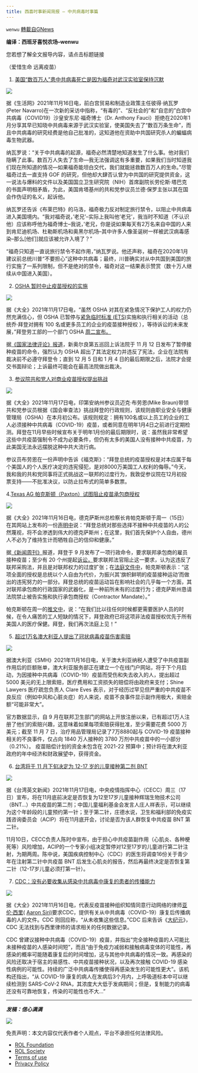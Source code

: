 ```yaml
---
title: 西喜时事新闻简报 — 中共病毒时事篇
---
```

`wenwu` [轉載自GNews](https://gnews.org/zh-hans/1674310/)

**编译：西班牙喜悦农场–wenwu**

您若想了解全文报导内容，请点击标题链接

（爱惜生命 远离疫苗）

1. [美国“数百万人”患中共病毒死亡是因为福奇对武汉实验室保持沉默](https://www.lifesitenews.com/news/millions-died-because-fauci-kept-silent-about-wuhan-lab-former-trump-insider-says/)

![](https://assets.gnews.org/wp-content/uploads/2021/11/tempsnip23-1.png)

据《生活网》2021年11月16日电，前白宫贸易和制造业政策主任彼得·纳瓦罗(Peter Navarro)在一次新的采访中指称，“有毒的”、“反社会的”和“自恋的”白宫中共病毒（COVID19）沙皇安东尼·福奇博士（Dr. Anthony Fauci）拒绝在2020年1月分享其早已知晓中共病毒来源于武汉实验室，使美国失去了“数百万条生命”，而且中共病毒的研究经费是他自己批准的，这知道他在资助中共国研究杀人的蝙蝠病毒生物武器。

纳瓦罗说：“关于中共病毒的起源，福奇必然清楚地知道发生了什么事。他对我们隐瞒了此事。数百万人失去了生命—我无法强调这有多重要，如果我们当时知道我们现在所知道的情况—如果福奇能坦白交代，我们就能拯救数百万人的生命。”尽管福奇过去一直支持 GOF 的研究，但他却大肆否认曾为中共国的研究提供资金，这一说法与爆料的文件以及美国国立卫生研究院（NIH）首席副院长劳伦斯·塔巴克的书面声明相矛盾，为此，美国肯塔基州的共和党参议员兰德·保罗主张以其在国会作伪证的名义，起诉他。

纳瓦罗还告诉《布莱巴特》的马洛，福奇极力反对制定旅行禁令，以阻止中共病毒进入美国境内。“我对福奇说，’老兄’–实际上我叫他’老兄’，我当时不知道（不认识他）应该称呼他为福奇博士–我说，’老兄，你是说如果每天有2万名来自中国的人来到肯尼迪机场、杜勒斯机场和奥黑尔机场–其中许多人像圣诞树一样被武汉病毒感染–那么[他们]就应该被允许入境了？”

“福奇只知道一直说旅行禁令不起作用，”纳瓦罗说。他还声称，福奇在2020年1月建议前总统川普“不要担心”这种中共病毒；最终，川普确实对从中共国到美国的旅行实施了一系列限制，但不是绝对的禁令，福奇对这一结果表示赞赏（数十万人继续从中国进入美国）。

2. [OSHA 暂时中止疫苗授权的实施](https://www.newsmax.com/us/osha-suspension-vaccine-mandate-appeal/2021/11/17/id/1045096/)

![](https://assets.gnews.org/wp-content/uploads/2021/11/tempsnip24-1.png)

据《大全》2021年11月17日电，“虽然 OSHA 对其在紧急情况下保护工人的权力仍然充满信心，但 OSHA 已暂停与[紧急临时标准 (ETS)](https://www.osha.gov/coronavirus/ets)实施和执行相关的活动（总统乔·拜登对拥有 100 名或更多员工的企业的疫苗接种授权 ），等待诉讼的未来发展，”拜登劳工部的一个部门 OSHA [周二宣布。](https://www.osha.gov/coronavirus/ets2)

据[《国家法律评论》报道](https://www.natlawreview.com/article/osha-suspends-emergency-temporary-standard-covid-19-vaccinations-and-testing)，新奥尔良第五巡回上诉法院于 11 月 12 日发布了暂停接种疫苗的命令，强烈认为 OSHA 超出了其法定权力并违反了宪法，企业在法院有裁决前不必遵守拜登令；直到 12 月 5 日和 1 月 4 日的最后期限之后，法院才会提交书面辩论；上诉最终可能会在最高法院做出裁决。

3. [参议院共和党人对商业疫苗授权提出挑战](https://www.newsmax.com/politics/covid-19-business-vaccine-mandate-mike-braun/2021/11/17/id/1045100/)

![](https://assets.gnews.org/wp-content/uploads/2021/11/tempsnip25-1.png)

据《大全》2021年11月17日电，印第安纳州参议员迈克·布劳恩(Mike Braun)带领共和党参议员根据《国会审查法》挑战拜登的行政规则，该规则由职业安全与健康管理局（OSHA）在本月初公布。该规则规定：拥有100名或以上员工的企业的工人必须接种中共病毒（COVID-19）疫苗，或者同意在明年1月4日之前进行定期检测。拜登在11月早些时候宣布关于明年1月份的最后期限时，说：虽然我非常希望这些中共疫苗强制令不成为必要条件，但仍有太多的美国人没有接种中共疫苗，为此美国无法永远摆脱这种中共大流行病。

参议员布劳恩在一份声明中告诉《福克斯》：“拜登总统的疫苗授权是对本应属于每个美国人的个人医疗决定的违宪侵犯，是对8000万美国工人权利的侮辱。”今天，我和我的共和党同事将正式挑战这一联邦的过度行为，我敦促参议院在12月初投票支持——不批准决议，以防止拉布式的简单多数票。

4.[Texas AG 帕克斯顿（Paxton）试图阻止疫苗承包商授权](https://www.newsmax.com/newsfront/paxton-texas-covid-mandate/2021/11/16/id/1044829/)

![](https://assets.gnews.org/wp-content/uploads/2021/11/tempsnip26-1.png)

据《大全》2021年11月16日电，德克萨斯州总检察长肯帕克斯顿于周一（15日）在其网站上发布的一份[声明中](https://www.texasattorneygeneral.gov/news/releases/paxton-files-motion-stop-bidens-vaccine-contractor-mandate)说：“拜登总统对那些选择不接种中共疫苗的人的公然蔑视，将不会渗透到伟大的德克萨斯州；在这里，我们首先保护个人自由，德州人不必为了维持生计而牺牲自己的信仰和健康。”

据[《新闻周刊》](https://www.newsweek.com/joe-biden-vaccine-mandates-face-texas-lawsuit-1649592)报道，拜登于 9 月发布了一项行政命令，要求联邦承包商的雇员接种疫苗；至少有 20 个州提起[诉讼，](https://www.newsmax.com/us/white-house-vaccine-mandate-federal-contractors/2021/11/01/id/1042825/)要求联邦法官阻止这一要求，认为这违反了联邦采购法，并且是对联邦权力的过度扩张；在[法庭文件中](https://www.texasattorneygeneral.gov/sites/default/files/global/images/Vaccine%20Mandate%20TRO.pdf)，帕克斯顿表示：“这项全面的授权是总统以个人自由为代价，为振兴其’旗帜鲜明的疫苗接种运动’而做出的违宪努力的一部分。拜登总统的疫苗运动旨在影响社会的几乎每一个方面，其对联邦承包商的行政国家的武器化，是一种前所未有的过度行为；德克萨斯州恳请法院禁止被告实施和执行承包商授权（Contractor Mandate）。”

帕克斯顿在周一的[推文中](https://twitter.com/KenPaxtonTX/status/1460500371089104897)，说：“在我们比以往任何时候都更需要医护人员的时候，在令人痛苦的工人短缺的情况下，拜登政府已将这项非法疫苗授权优先于所有美国人的医疗保健。拜登，我们再次法庭上见！”

5. [超过1万名澳大利亚人提出了冠状病毒疫苗伤害索赔](https://www.smh.com.au/politics/federal/more-than-10-000-australians-have-filed-coronavirus-vaccine-injury-claims-20211115-p598yy.html)

![](https://assets.gnews.org/wp-content/uploads/2021/11/tempsnip27-1.png)

据澳大利亚《SMH》2021年11月16日电，关于澳大利亚纳税人遭受了中共疫苗副作用后的巨额账单，澳大利亚服务部正在建立一个在线门户网站，将于下个月启动，为因接种中共病毒（COVID-19）疫苗而受伤和失去收入的人，提出超过 5000 美元的无上限索赔，医疗费用和工资损失的赔偿将由政府来支付；Shine Lawyers 医疗疏忽负责人 Clare Eves 表示，对于经历过罕见但严重的中共疫苗不良反应（例如中风和心脏炎症）的人来说，疫苗不良事件显示副作用极大，索赔金额“可能非常大”。

官方数据显示，自 9 月在联邦卫生部门的网站上开放注册以来，已有超过1万人注册了他们的索赔兴趣，这意味着如果每项索赔获得批准，至少需要花费 5000 万美元；截至 11 月 7 日，治疗用品管理局记录了7万8880起与 COVID-19 疫苗接种相关的不良事件，仅占向 1840 万人接种的 3780 万剂中共疫苗中的一小部分（0.21%）。 疫苗赔偿计划的资金未包含在 2021-22 预算中；预计将在澳大利亚政府的年中经济和财政展望中，获得资金。

6. [台湾将于 11 月下旬决定为 12-17 岁的儿童接种第二剂 BNT](https://www.taiwannews.com.tw/en/news/4348046)

![](https://assets.gnews.org/wp-content/uploads/2021/11/tempsnip28-1.png)

据《台湾英文新闻》2021年11月17日电，中央疫情指挥中心（CECC）周三（17日）宣布，将在11月底前决定是否恢复为12至17岁儿童接种辉瑞生物技术公司（BNT…）中共疫苗的第二剂；中国儿童福利基金会发言人庄人祥表示，可以继续为这个年龄段的儿童预约第一针；至于第二针，庄德水说，卫生和福利部的免疫实践咨询委员会（ACIP）将在11月底开会，讨论是否为该人群恢复中共疫苗 BNT 第二针。

11月10日，CECC负责人陈时中宣布，由于担心中共疫苗副作用（心肌炎、各种梗死等）风险增加，ACIP的一个专家小组决定暂停对12至17岁的儿童进行第二针注射，为期两周。陈中说，美国疾病控制中心（CDC）的医生将调查16份关于青少年在注射第二针中共疫苗 BNT 后发生心肌炎的报告，然后再最终决定是否恢复第二针（12-17岁儿童必须打第一针）。

7. [CDC：没有必要收集从感染中共病毒中康复的患者的传播能力](https://www.newsmax.com/health/health-news/cdc-covid-19-transmission-recovery/2021/11/16/id/1044875/)

![](https://assets.gnews.org/wp-content/uploads/2021/11/tempsnip29-1.png)

据《大全》2021年11月16日电，代表反疫苗接种组织知情同意行动网络的律师[亚伦·西里](https://aaronsiri.substack.com/p/cdc-admits-crushing-rights-of-naturally)( [Aaron Siri)](https://aaronsiri.substack.com/p/cdc-admits-crushing-rights-of-naturally)要求CDC，提供有关从中共病毒（COVID-19）康复后传播病毒的人的文件。CDC 则回应称，“从未收集这些信息。”CDC 后来告诉《[大纪元](https://www.theepochtimes.com/mkt_app/cdc-no-record-of-naturally-immune-transmitting-covid-19_4102046.html?utm_source=partner&amp;utm_campaign=ZeroHedge)》，CDC 无法找到与西里律师的请求相关的任何数据记录。

CDC 曾建议接种中共病毒（COVID-19）疫苗，并指出“完全接种疫苗的人可能比未接种疫苗的人感染时间短”，而且“由于免疫力减弱和接触病毒变体的可能性，再感染的概率可能随着康复后的时间增加，这与其他中共病毒的情况一致。再感染的风险还取决于宿主的易感性、中共疫苗接种状况，以及再次接触 COVID-19 感染性病例的可能性。持续的广泛中共病毒传播使得再感染发生的可能性更大”。该机构还指出，“从 COVID-19 康复的病人在发病后3个月内，上呼吸道标本中可以继续检测到 SARS-CoV-2 RNA，其浓度大大低于发病期间；但是，复制能力的病毒还没有可靠地恢复，传染的可能性也不大…”

* * *

***发稿：信心满满***

![](https://assets.gnews.org/wp-content/uploads/2021/11/tempsnip132.png)



 

免责声明：本文内容仅代表作者个人观点，平台不承担任何法律风险。

- [ROL Foundation](https://rolfoundation.org/)
- [ROL Society](https://rolsociety.org/)
- [Terms of use](https://gnews.org/terms-of-use-3/)
- [Privacy Policy](https://gnews.org/privacy-policy/)
